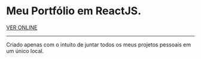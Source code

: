 # Meu Portfólio em ReactJS.

<a href="https://celorocha.github.io/official-portfolio/" target='_blank'> VER ONLINE </a>

---

Criado apenas com o intuito de juntar todos os meus projetos pessoais em um único local.